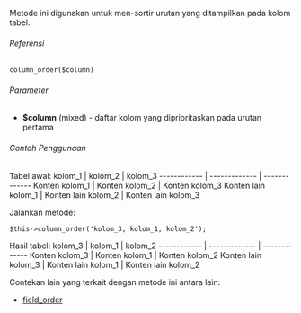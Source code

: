 Metode ini digunakan untuk men-sortir urutan yang ditampilkan pada kolom tabel.

###### Referensi
`column_order($column)`

###### Parameter
* **$column** (mixed) - daftar kolom yang diprioritaskan pada urutan pertama

###### Contoh Penggunaan
Tabel awal:
kolom_1 | kolom_2 | kolom_3
------------ | ------------- | -------------
Konten kolom_1 | Konten kolom_2 | Konten kolom_3
Konten lain kolom_1 | Konten lain kolom_2 | Konten lain kolom_3

Jalankan metode:

`$this->column_order('kolom_3, kolom_1, kolom_2');`

Hasil tabel:
kolom_3 | kolom_1 | kolom_2
------------ | ------------- | -------------
Konten kolom_3 | Konten kolom_1 | Konten kolom_2
Konten lain kolom_3 | Konten lain kolom_1 | Konten lain kolom_2

Contekan lain yang terkait dengan metode ini antara lain:

* [field_order](/field_order)
